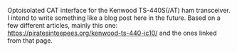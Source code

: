 Optoisolated CAT interface for the Kenwood TS-440S(/AT) ham transceiver. I intend to write something like a blog post here in the future. Based on a few different articles, mainly this one: https://piratesinteepees.org/kenwood-ts-440-ic10/ and the ones linked from that page.
